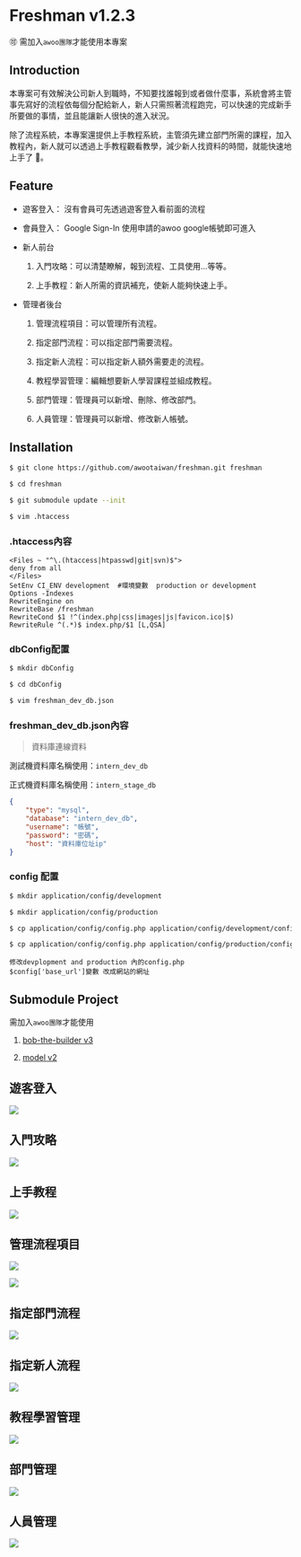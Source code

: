 Freshman v1.2.3
===

:accept: 需加入`awoo團隊`才能使用本專案 

## Introduction

本專案可有效解決公司新人到職時，不知要找誰報到或者做什麼事，系統會將主管事先寫好的流程依每個分配給新人，新人只需照著流程跑完，可以快速的完成新手所要做的事情，並且能讓新人很快的進入狀況。

除了流程系統，本專案還提供上手教程系統，主管須先建立部門所需的課程，加入教程內，新人就可以透過上手教程觀看教學，減少新人找資料的時間，就能快速地上手了 :100:。 

## Feature

* 遊客登入： 沒有會員可先透過遊客登入看前面的流程

* 會員登入： Google Sign-In 使用申請的awoo google帳號即可進入

* 新人前台

    1. 入門攻略：可以清楚瞭解，報到流程、工具使用…等等。

    2. 上手教程：新人所需的資訊補充，使新人能夠快速上手。

* 管理者後台

    1. 管理流程項目：可以管理所有流程。
    
    2. 指定部門流程：可以指定部門需要流程。
    
    3. 指定新人流程：可以指定新人額外需要走的流程。
    
    4. 教程學習管理：編輯想要新人學習課程並組成教程。
    
    5. 部門管理：管理員可以新增、刪除、修改部門。
    
    6. 人員管理：管理員可以新增、修改新人帳號。

## Installation

``` bash
$ git clone https://github.com/awootaiwan/freshman.git freshman

$ cd freshman

$ git submodule update --init

$ vim .htaccess
```

### .htaccess內容

``` shell
<Files ~ "^\.(htaccess|htpasswd|git|svn)$">
deny from all
</Files>
SetEnv CI_ENV development  #環境變數  production or development
Options -Indexes
RewriteEngine on
RewriteBase /freshman
RewriteCond $1 !^(index.php|css|images|js|favicon.ico|$)
RewriteRule ^(.*)$ index.php/$1 [L,QSA]

```
### dbConfig配置

``` bash
$ mkdir dbConfig

$ cd dbConfig

$ vim freshman_dev_db.json
```

### freshman_dev_db.json內容
> 資料庫連線資料

測試機資料庫名稱使用：`intern_dev_db`  

正式機資料庫名稱使用：`intern_stage_db`
```json
{ 
    "type": "mysql",
    "database": "intern_dev_db",   
    "username": "帳號",
    "password": "密碼",
    "host": "資料庫位址ip"
}
```
### config 配置
``` bash
$ mkdir application/config/development

$ mkdir application/config/production

$ cp application/config/config.php application/config/development/config.php

$ cp application/config/config.php application/config/production/config.php
```
```
修改devplopment and production 內的config.php 
$config['base_url']變數 改成網站的網址
```
## Submodule Project

需加入`awoo團隊`才能使用

1. [bob-the-builder v3](https://github.com/awootaiwan/bob-the-builder)

2. [model v2](https://github.com/awootaiwan/model)

## 遊客登入

![](https://github.com/awootaiwan/freshman/blob/master/images/gifs/%E9%81%8A%E5%AE%A2%E7%99%BB%E5%85%A5.gif)

## 入門攻略

![](https://github.com/awootaiwan/freshman/blob/master/images/gifs/%E5%85%A5%E9%96%80%E6%94%BB%E7%95%A5.gif)

## 上手教程

![](https://github.com/awootaiwan/freshman/blob/master/images/gifs/%E4%B8%8A%E6%89%8B%E6%95%99%E7%A8%8B.gif)

## 管理流程項目

![](https://github.com/awootaiwan/freshman/blob/master/images/gifs/%E6%B5%81%E7%A8%8B%E9%A0%85%E7%9B%AE%E7%AE%A1%E7%90%86.gif)

![](https://github.com/awootaiwan/freshman/blob/master/images/gifs/%E9%A0%85%E7%9B%AE%E6%B5%81%E7%A8%8B%E6%8E%92%E5%BA%8F.gif)

## 指定部門流程

![](https://github.com/awootaiwan/freshman/blob/master/images/gifs/%E6%8C%87%E5%AE%9A%E9%83%A8%E9%96%80%E6%B5%81%E7%A8%8B.gif)

## 指定新人流程

![](https://github.com/awootaiwan/freshman/blob/master/images/gifs/%E6%8C%87%E5%AE%9A%E6%96%B0%E4%BA%BA%E6%B5%81%E7%A8%8B.gif)

## 教程學習管理

![](https://github.com/awootaiwan/freshman/blob/master/images/gifs/%E6%95%99%E7%A8%8B%E7%AE%A1%E7%90%86.gif)

## 部門管理

![](https://github.com/awootaiwan/freshman/blob/master/images/gifs/%E9%83%A8%E9%96%80%E7%AE%A1%E7%90%86.gif)

## 人員管理

![](https://github.com/awootaiwan/freshman/blob/master/images/gifs/%E4%BA%BA%E5%93%A1%E7%AE%A1%E7%90%86.gif)
